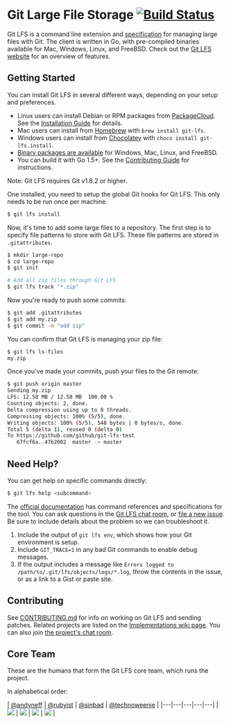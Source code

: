 # Git Large File Storage [![Build Status](https://travis-ci.org/github/git-lfs.svg?branch=master)](https://travis-ci.org/github/git-lfs)

Git LFS is a command line extension and [specification](docs/spec.md) for
managing large files with Git. The client is written in Go, with pre-compiled
binaries available for Mac, Windows, Linux, and FreeBSD. Check out the
[Git LFS website][page] for an overview of features.

[page]: https://git-lfs.github.com/

## Getting Started

You can install Git LFS in several different ways, depending on your setup and
preferences.

* Linux users can install Debian or RPM packages from [PackageCloud](https://packagecloud.io/github/git-lfs/install).  See the [Installation Guide](./INSTALLING.md) for details.
* Mac users can install from [Homebrew](https://github.com/Homebrew/homebrew) with `brew install git-lfs`.
* Windows users can install from [Chocolatey](https://chocolatey.org/) with `choco install git-lfs.install`.
* [Binary packages are available][rel] for Windows, Mac, Linux, and FreeBSD.
* You can build it with Go 1.5+. See the [Contributing Guide](./CONTRIBUTING.md) for instructions.

[rel]: https://github.com/github/git-lfs/releases

Note: Git LFS requires Git v1.8.2 or higher.

One installed, you need to setup the global Git hooks for Git LFS. This only
needs to be run once per machine.

```bash
$ git lfs install
```

Now, it's time to add some large files to a repository. The first step is to
specify file patterns to store with Git LFS. These file patterns are stored in
`.gitattributes`.

```bash
$ mkdir large-repo
$ cd large-repo
$ git init

# Add all zip files through Git LFS
$ git lfs track "*.zip"
```

Now you're ready to push some commits:

```bash
$ git add .gitattributes
$ git add my.zip
$ git commit -m "add zip"
```

You can confirm that Git LFS is managing your zip file:

```bash
$ git lfs ls-files
my.zip
```

Once you've made your commits, push your files to the Git remote:

```bash
$ git push origin master
Sending my.zip
LFS: 12.58 MB / 12.58 MB  100.00 %
Counting objects: 2, done.
Delta compression using up to 8 threads.
Compressing objects: 100% (5/5), done.
Writing objects: 100% (5/5), 548 bytes | 0 bytes/s, done.
Total 5 (delta 1), reused 0 (delta 0)
To https://github.com/github/git-lfs-test
   67fcf6a..47b2002  master -> master
```

## Need Help?

You can get help on specific commands directly:

```bash
$ git lfs help <subcommand>
```

The [official documentation](docs) has command references and specifications for
the tool. You can ask questions in the [Git LFS chat room][chat], or [file a new
issue][ish]. Be sure to include details about the problem so we can
troubleshoot it.

1. Include the output of `git lfs env`, which shows how your Git environment
is setup.
2. Include `GIT_TRACE=1` in any bad Git commands to enable debug messages.
3. If the output includes a message like `Errors logged to /path/to/.git/lfs/objects/logs/*.log`,
throw the contents in the issue, or as a link to a Gist or paste site.

[chat]: https://gitter.im/github/git-lfs
[ish]: https://github.com/github/git-lfs/issues

## Contributing

See [CONTRIBUTING.md](CONTRIBUTING.md) for info on working on Git LFS and
sending patches. Related projects are listed on the [Implementations wiki
page][impl]. You can also join [the project's chat room][chat].

[impl]: https://github.com/github/git-lfs/wiki/Implementations

## Core Team

These are the humans that form the Git LFS core team, which runs the project.

In alphabetical order:

| [@andyneff](https://github.com/andyneff) | [@rubyist](https://github.com/rubyist) | [@sinbad](https://github.com/sinbad) | [@technoweenie](https://github.com/technoweenie) |
|---|---|---|---|---|
| [![](https://avatars1.githubusercontent.com/u/7596961?v=3&s=100)](https://github.com/andyneff) | [![](https://avatars1.githubusercontent.com/u/143?v=3&s=100)](https://github.com/rubyist) | [![](https://avatars1.githubusercontent.com/u/142735?v=3&s=100)](https://github.com/sinbad) | [![](https://avatars3.githubusercontent.com/u/21?v=3&s=100)](https://github.com/technoweenie) |
